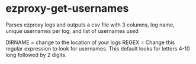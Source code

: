 # ezproxy-get-usernames

Parses ezproxy logs and outputs a csv file with 3 columns, log name, unique usernames per log, and list of usernames used

DIRNAME = change to the location of your logs
REGEX = Change this regular expression to look for usernames. This default looks for letters 4-10 long followed by 2 digits.
